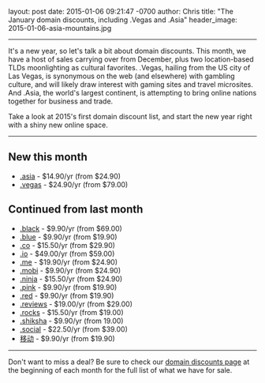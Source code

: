 layout: post
date: 2015-01-06 09:21:47 -0700
author: Chris
title: "The January domain discounts, including .Vegas and .Asia"
header_image: 2015-01-06-asia-mountains.jpg

----

<!-- excerpt -->

It's a new year, so let's talk a bit about domain discounts. This month, we have a host of sales carrying over from December, plus two location-based TLDs moonlighting as cultural favorites. .Vegas, hailing from the US city of Las Vegas, is synonymous on the web (and elsewhere) with gambling culture, and will likely draw interest with gaming sites and travel microsites. And .Asia, the world's largest continent, is attempting to bring online nations together for business and trade. 

Take a look at 2015's first domain discount list, and start the new year right with a shiny new online space.

<!-- /excerpt -->

***

## New this month

+ [.asia](https://iwantmyname.com/domains/dot-asia) - $14.90/yr (from $24.90)
+ [.vegas](https://iwantmyname.com/domains/dot-vegas) - $24.90/yr (from $79.00)

## Continued from last month

+ [.black](https://iwantmyname.com/domains/dot-black) - $9.90/yr (from $69.00)
+ [.blue](https://iwantmyname.com/domains/dot-blue) - $9.90/yr (from $19.90)
+ [.co](https://iwantmyname.com/domains/dot-co) - $15.50/yr (from $29.90)
+ [.io](https://iwantmyname.com/domains/dot-io) - $49.00/yr (from $59.00)
+ [.me](https://iwantmyname.com/domains/dot-me) - $19.90/yr (from $24.90)
+ [.mobi](https://iwantmyname.com/domains/dot-mobi) - $9.90/yr (from $24.90)
+ [.ninja](https://iwantmyname.com/domains/dot-ninja) - $15.50/yr (from $24.90)
+ [.pink](https://iwantmyname.com/domains/dot-pink) - $9.90/yr (from $19.90)
+ [.red](https://iwantmyname.com/domains/dot-red) - $9.90/yr (from $19.90)
+ [.reviews](https://iwantmyname.com/domains/dot-reviews) - $19.00/yr (from $29.00)
+ [.rocks](https://iwantmyname.com/domains/dot-rocks) - $15.50/yr (from $19.00)
+ [.shiksha](https://iwantmyname.com/domains/dot-shiksha) - $9.90/yr (from 19.00)
+ [.social](https://iwantmyname.com/domains/dot-social) - $22.50/yr (from $39.00)
+ [移动](https://iwantmyname.com/domains/dot-移动) - $9.90/yr (from $19.90)

***

Don't want to miss a deal? Be sure to check our [domain discounts page](https://iwantmyname.com/domains/special-offer) at the beginning of each month for the full list of what we have for sale. 